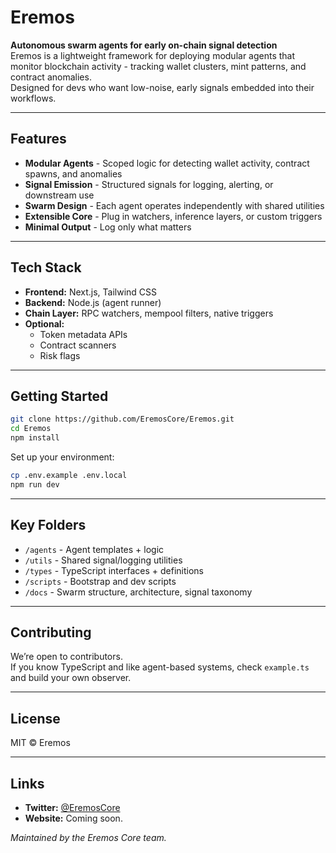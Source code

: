 # Eremos

**Autonomous swarm agents for early on-chain signal detection**  
Eremos is a lightweight framework for deploying modular agents that monitor blockchain activity - tracking wallet clusters, mint patterns, and contract anomalies.  
Designed for devs who want low-noise, early signals embedded into their workflows.

---

## Features

- **Modular Agents** - Scoped logic for detecting wallet activity, contract spawns, and anomalies  
- **Signal Emission** - Structured signals for logging, alerting, or downstream use  
- **Swarm Design** - Each agent operates independently with shared utilities  
- **Extensible Core** - Plug in watchers, inference layers, or custom triggers  
- **Minimal Output** - Log only what matters

---

## Tech Stack

- **Frontend:** Next.js, Tailwind CSS  
- **Backend:** Node.js (agent runner)  
- **Chain Layer:** RPC watchers, mempool filters, native triggers  
- **Optional:**  
  - Token metadata APIs  
  - Contract scanners  
  - Risk flags

---

## Getting Started

```bash
git clone https://github.com/EremosCore/Eremos.git
cd Eremos
npm install
```

Set up your environment:

```bash
cp .env.example .env.local
npm run dev
```

---

## Key Folders

- `/agents` - Agent templates + logic  
- `/utils` - Shared signal/logging utilities  
- `/types` - TypeScript interfaces + definitions  
- `/scripts` - Bootstrap and dev scripts  
- `/docs` - Swarm structure, architecture, signal taxonomy

---

## Contributing

We’re open to contributors.  
If you know TypeScript and like agent-based systems, check `example.ts` and build your own observer.

---

## License

MIT © Eremos

---

## Links

- **Twitter:** [@EremosCore](https://x.com/EremosCore)  
- **Website:** Coming soon.

_Maintained by the Eremos Core team._
